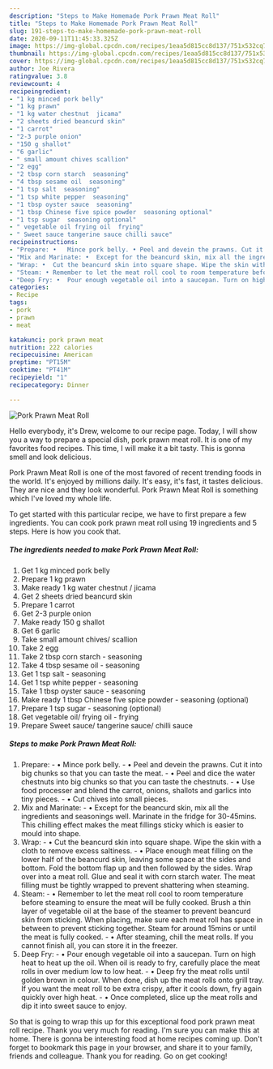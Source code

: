 ```yaml
---
description: "Steps to Make Homemade Pork Prawn Meat Roll"
title: "Steps to Make Homemade Pork Prawn Meat Roll"
slug: 191-steps-to-make-homemade-pork-prawn-meat-roll
date: 2020-09-11T11:45:33.325Z
image: https://img-global.cpcdn.com/recipes/1eaa5d815cc8d137/751x532cq70/pork-prawn-meat-roll-recipe-main-photo.jpg
thumbnail: https://img-global.cpcdn.com/recipes/1eaa5d815cc8d137/751x532cq70/pork-prawn-meat-roll-recipe-main-photo.jpg
cover: https://img-global.cpcdn.com/recipes/1eaa5d815cc8d137/751x532cq70/pork-prawn-meat-roll-recipe-main-photo.jpg
author: Joe Rivera
ratingvalue: 3.8
reviewcount: 4
recipeingredient:
- "1 kg minced pork belly"
- "1 kg prawn"
- "1 kg water chestnut  jicama"
- "2 sheets dried beancurd skin"
- "1 carrot"
- "2-3 purple onion"
- "150 g shallot"
- "6 garlic"
- " small amount chives scallion"
- "2 egg"
- "2 tbsp corn starch  seasoning"
- "4 tbsp sesame oil  seasoning"
- "1 tsp salt  seasoning"
- "1 tsp white pepper  seasoning"
- "1 tbsp oyster sauce  seasoning"
- "1 tbsp Chinese five spice powder  seasoning optional"
- "1 tsp sugar  seasoning optional"
- " vegetable oil frying oil  frying"
- " Sweet sauce tangerine sauce chilli sauce"
recipeinstructions:
- "Prepare: •	Mince pork belly. •	Peel and devein the prawns. Cut it into big chunks so that you can taste the meat. •	Peel and dice the water chestnuts into big chunks so that you can taste the chestnuts. •	Use food processer and blend the carrot, onions, shallots and garlics into tiny pieces.  •	Cut chives into small pieces."
- "Mix and Marinate: •	Except for the beancurd skin, mix all the ingredients and seasonings well. Marinate in the fridge for 30-45mins. This chilling effect makes the meat fillings sticky which is easier to mould into shape."
- "Wrap: •	Cut the beancurd skin into square shape. Wipe the skin with a cloth to remove excess saltiness. •	Place enough meat filling on the lower half of the beancurd skin, leaving some space at the sides and bottom. Fold the bottom flap up and then followed by the sides. Wrap over into a meat roll. Glue and seal it with corn starch water. The meat filling must be tightly wrapped to prevent shattering when steaming."
- "Steam: •	Remember to let the meat roll cool to room temperature before steaming to ensure the meat will be fully cooked. Brush a thin layer of vegetable oil at the base of the steamer to prevent beancurd skin from sticking. When placing, make sure each meat roll has space in between to prevent sticking together. Steam for around 15mins or until the meat is fully cooked.  •	After steaming, chill the meat rolls. If you cannot finish all, you can store it in the freezer."
- "Deep Fry: •	Pour enough vegetable oil into a saucepan. Turn on high heat to heat up the oil. When oil is ready to fry, carefully place the meat rolls in over medium low to low heat. •	Deep fry the meat rolls until golden brown in colour. When done, dish up the meat rolls onto grill tray. If you want the meat roll to be extra crispy, after it cools down, fry again quickly over high heat. •	Once completed, slice up the meat rolls and dip it into sweet sauce to enjoy."
categories:
- Recipe
tags:
- pork
- prawn
- meat

katakunci: pork prawn meat 
nutrition: 222 calories
recipecuisine: American
preptime: "PT15M"
cooktime: "PT41M"
recipeyield: "1"
recipecategory: Dinner

---
```



![Pork Prawn Meat Roll](https://img-global.cpcdn.com/recipes/1eaa5d815cc8d137/751x532cq70/pork-prawn-meat-roll-recipe-main-photo.jpg)

Hello everybody, it's Drew, welcome to our recipe page. Today, I will show you a way to prepare a special dish, pork prawn meat roll. It is one of my favorites food recipes. This time, I will make it a bit tasty. This is gonna smell and look delicious.



Pork Prawn Meat Roll is one of the most favored of recent trending foods in the world. It's enjoyed by millions daily. It's easy, it's fast, it tastes delicious. They are nice and they look wonderful. Pork Prawn Meat Roll is something which I've loved my whole life.


To get started with this particular recipe, we have to first prepare a few ingredients. You can cook pork prawn meat roll using 19 ingredients and 5 steps. Here is how you cook that.

<!--inarticleads1-->

##### The ingredients needed to make Pork Prawn Meat Roll:

1. Get 1 kg minced pork belly
1. Prepare 1 kg prawn
1. Make ready 1 kg water chestnut / jicama
1. Get 2 sheets dried beancurd skin
1. Prepare 1 carrot
1. Get 2-3 purple onion
1. Make ready 150 g shallot
1. Get 6 garlic
1. Take  small amount chives/ scallion
1. Take 2 egg
1. Take 2 tbsp corn starch - seasoning
1. Take 4 tbsp sesame oil - seasoning
1. Get 1 tsp salt - seasoning
1. Get 1 tsp white pepper - seasoning
1. Take 1 tbsp oyster sauce - seasoning
1. Make ready 1 tbsp Chinese five spice powder - seasoning (optional)
1. Prepare 1 tsp sugar - seasoning (optional)
1. Get  vegetable oil/ frying oil - frying
1. Prepare  Sweet sauce/ tangerine sauce/ chilli sauce




<!--inarticleads2-->

##### Steps to make Pork Prawn Meat Roll:

1. Prepare: - •	Mince pork belly. - •	Peel and devein the prawns. Cut it into big chunks so that you can taste the meat. - •	Peel and dice the water chestnuts into big chunks so that you can taste the chestnuts. - •	Use food processer and blend the carrot, onions, shallots and garlics into tiny pieces.  - •	Cut chives into small pieces.
1. Mix and Marinate: - •	Except for the beancurd skin, mix all the ingredients and seasonings well. Marinate in the fridge for 30-45mins. This chilling effect makes the meat fillings sticky which is easier to mould into shape.
1. Wrap: - •	Cut the beancurd skin into square shape. Wipe the skin with a cloth to remove excess saltiness. - •	Place enough meat filling on the lower half of the beancurd skin, leaving some space at the sides and bottom. Fold the bottom flap up and then followed by the sides. Wrap over into a meat roll. Glue and seal it with corn starch water. The meat filling must be tightly wrapped to prevent shattering when steaming.
1. Steam: - •	Remember to let the meat roll cool to room temperature before steaming to ensure the meat will be fully cooked. Brush a thin layer of vegetable oil at the base of the steamer to prevent beancurd skin from sticking. When placing, make sure each meat roll has space in between to prevent sticking together. Steam for around 15mins or until the meat is fully cooked.  - •	After steaming, chill the meat rolls. If you cannot finish all, you can store it in the freezer.
1. Deep Fry: - •	Pour enough vegetable oil into a saucepan. Turn on high heat to heat up the oil. When oil is ready to fry, carefully place the meat rolls in over medium low to low heat. - •	Deep fry the meat rolls until golden brown in colour. When done, dish up the meat rolls onto grill tray. If you want the meat roll to be extra crispy, after it cools down, fry again quickly over high heat. - •	Once completed, slice up the meat rolls and dip it into sweet sauce to enjoy.




So that is going to wrap this up for this exceptional food pork prawn meat roll recipe. Thank you very much for reading. I'm sure you can make this at home. There is gonna be interesting food at home recipes coming up. Don't forget to bookmark this page in your browser, and share it to your family, friends and colleague. Thank you for reading. Go on get cooking!
